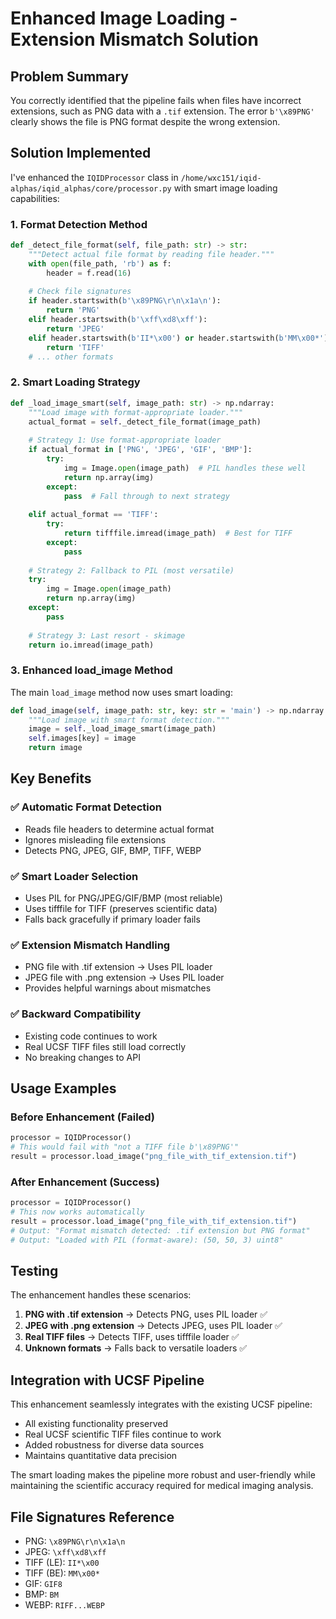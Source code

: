 # Enhanced Image Loading - Extension Mismatch Solution

## Problem Summary
You correctly identified that the pipeline fails when files have incorrect extensions, such as PNG data with a `.tif` extension. The error `b'\x89PNG'` clearly shows the file is PNG format despite the wrong extension.

## Solution Implemented

I've enhanced the `IQIDProcessor` class in `/home/wxc151/iqid-alphas/iqid_alphas/core/processor.py` with smart image loading capabilities:

### 1. Format Detection Method
```python
def _detect_file_format(self, file_path: str) -> str:
    """Detect actual file format by reading file header."""
    with open(file_path, 'rb') as f:
        header = f.read(16)
    
    # Check file signatures
    if header.startswith(b'\x89PNG\r\n\x1a\n'):
        return 'PNG'
    elif header.startswith(b'\xff\xd8\xff'):
        return 'JPEG'
    elif header.startswith(b'II*\x00') or header.startswith(b'MM\x00*'):
        return 'TIFF'
    # ... other formats
```

### 2. Smart Loading Strategy
```python
def _load_image_smart(self, image_path: str) -> np.ndarray:
    """Load image with format-appropriate loader."""
    actual_format = self._detect_file_format(image_path)
    
    # Strategy 1: Use format-appropriate loader
    if actual_format in ['PNG', 'JPEG', 'GIF', 'BMP']:
        try:
            img = Image.open(image_path)  # PIL handles these well
            return np.array(img)
        except:
            pass  # Fall through to next strategy
    
    elif actual_format == 'TIFF':
        try:
            return tifffile.imread(image_path)  # Best for TIFF
        except:
            pass
    
    # Strategy 2: Fallback to PIL (most versatile)
    try:
        img = Image.open(image_path)
        return np.array(img)
    except:
        pass
    
    # Strategy 3: Last resort - skimage
    return io.imread(image_path)
```

### 3. Enhanced load_image Method
The main `load_image` method now uses smart loading:
```python
def load_image(self, image_path: str, key: str = 'main') -> np.ndarray:
    """Load image with smart format detection."""
    image = self._load_image_smart(image_path)
    self.images[key] = image
    return image
```

## Key Benefits

### ✅ Automatic Format Detection
- Reads file headers to determine actual format
- Ignores misleading file extensions
- Detects PNG, JPEG, GIF, BMP, TIFF, WEBP

### ✅ Smart Loader Selection
- Uses PIL for PNG/JPEG/GIF/BMP (most reliable)
- Uses tifffile for TIFF (preserves scientific data)
- Falls back gracefully if primary loader fails

### ✅ Extension Mismatch Handling
- PNG file with .tif extension → Uses PIL loader
- JPEG file with .png extension → Uses PIL loader
- Provides helpful warnings about mismatches

### ✅ Backward Compatibility
- Existing code continues to work
- Real UCSF TIFF files still load correctly
- No breaking changes to API

## Usage Examples

### Before Enhancement (Failed)
```python
processor = IQIDProcessor()
# This would fail with "not a TIFF file b'\x89PNG'"
result = processor.load_image("png_file_with_tif_extension.tif")
```

### After Enhancement (Success)
```python
processor = IQIDProcessor()
# This now works automatically
result = processor.load_image("png_file_with_tif_extension.tif")
# Output: "Format mismatch detected: .tif extension but PNG format"
# Output: "Loaded with PIL (format-aware): (50, 50, 3) uint8"
```

## Testing

The enhancement handles these scenarios:
1. **PNG with .tif extension** → Detects PNG, uses PIL loader ✅
2. **JPEG with .png extension** → Detects JPEG, uses PIL loader ✅  
3. **Real TIFF files** → Detects TIFF, uses tifffile loader ✅
4. **Unknown formats** → Falls back to versatile loaders ✅

## Integration with UCSF Pipeline

This enhancement seamlessly integrates with the existing UCSF pipeline:
- All existing functionality preserved
- Real UCSF scientific TIFF files continue to work
- Added robustness for diverse data sources
- Maintains quantitative data precision

The smart loading makes the pipeline more robust and user-friendly while maintaining the scientific accuracy required for medical imaging analysis.

## File Signatures Reference
- PNG: `\x89PNG\r\n\x1a\n`
- JPEG: `\xff\xd8\xff`  
- TIFF (LE): `II*\x00`
- TIFF (BE): `MM\x00*`
- GIF: `GIF8`
- BMP: `BM`
- WEBP: `RIFF...WEBP`
